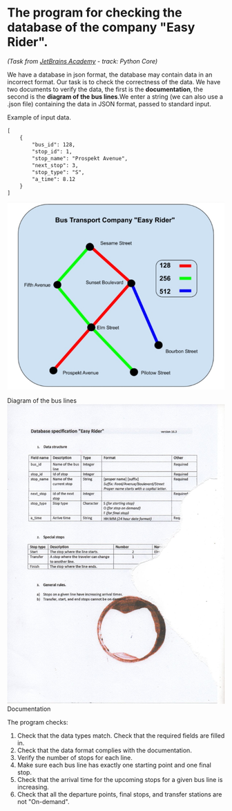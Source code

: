 # The program for checking the database of the company "Easy Rider".
_(Task from [JetBrains Academy](https://hyperskill.org "JetBrains Academy") - track: Python Core)_

We have a database in json format, the database may contain data in an incorrect format. Our task is to check the
correctness of the data. We have two documents to verify the data, the first is the **documentation**, the second is
the **diagram of the bus lines**.We enter a string (we can also use a .json file) containing the data in JSON format,
passed to standard input.

Example of input data.
```
[
    {
        "bus_id": 128,
        "stop_id": 1,
        "stop_name": "Prospekt Avenue",
        "next_stop": 3,
        "stop_type": "S",
        "a_time": 8.12
    }
]
```

![diagram of the bus lines](img/Diagram_of_the_bus_line.jpg)

Diagram of the bus lines
![documentation](img/Documentation.jpg)
Documentation

The program checks:
1. Check that the data types match. Check that the required fields are filled in.
2. Check that the data format complies with the documentation.
3. Verify the number of stops for each line.
4. Make sure each bus line has exactly one starting point and one final stop.
5. Check that the arrival time for the upcoming stops for a given bus line is increasing.
6. Check that all the departure points, final stops, and transfer stations are not "On-demand".
